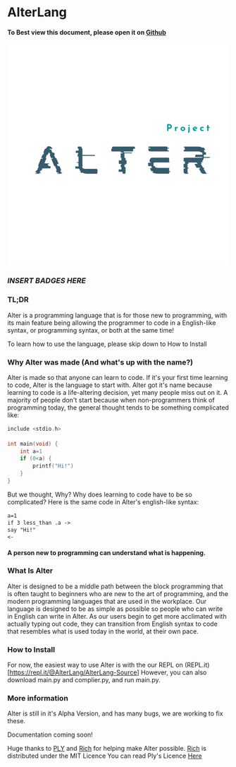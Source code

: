 # AlterLang

#### To Best view this document, please open it on [Github](https://www.github.com/Atharv-Attri/AlterLang-Source)

<p align="center">
  <img src="https://github.com/Atharv-Attri/AlterLang-Source/blob/master/media/ALTER_WHITE.png?raw=true"/>
</p>

### *INSERT BADGES HERE*

### TL;DR
Alter is a programming language that is for those new to programming, with its main feature being allowing the programmer to code in a English-like syntax, or programming syntax, or both at the same time!

To learn how to use the language, please skip down to How to Install

### Why Alter was made (And what's up with the name?)
Alter is made so that anyone can learn to code. If it's your first time learning to code, Alter is the language to 
start with. Alter got it's name because learning to code is a life-altering decision, yet many people miss out on it. A majority of people don't start because when non-programmers think of programming today, the general thought tends to be something complicated like:

```C
include <stdio.h>

int main(void) {
    int a=1
    if (0<a) {
        printf("Hi!")
    }
} 
```
But we thought, Why? Why does learning to code have to be so complicated? 
Here is the same code in Alter's english-like syntax:
```
a=1
if 3 less_than .a ->
say "Hi!"
<-
```
#### A person new to programming can understand what is happening.

### What Is Alter
Alter is designed to be a middle path between the block programming that is often taught to beginners who are new to the art of programming, and the modern programming languages that are used in the workplace. Our language is designed to be as simple as possible so people who can write in English can write in Alter. As our users begin to get more acclimated with actually typing out code, they can transition from English syntax to code that resembles what is used today in the world, at their own pace.
### How to Install
For now, the easiest way to use Alter is with the our REPL on (REPL.it)[https://repl.it/@AlterLang/AlterLang-Source]
However, you can also download main.py and complier.py, and run main.py. 

### More information
Alter is still in it's Alpha Version, and has many bugs, we are working to fix these. 

Documentation coming soon!

Huge thanks to [PLY](https://github.com/dabeaz/ply) and [Rich](https://github.com/willmcgugan/rich) for helping make Alter possible.
[Rich](https://github.com/willmcgugan/rich) is distributed under the MIT Licence
You can read Ply's Licence [Here](https://github.com/dabeaz/ply)

